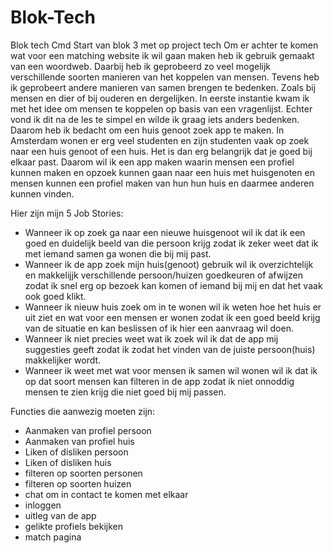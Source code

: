 # Blok-Tech
Blok tech Cmd
Start van blok 3 met op project tech 
Om er achter te komen wat voor een matching website ik wil gaan maken heb ik gebruik gemaakt van een woordweb. Daarbij heb ik geprobeerd zo veel mogelijk verschillende soorten manieren van het koppelen van mensen. Tevens heb ik geprobeert andere manieren van samen brengen te bedenken. Zoals bij mensen en dier of bij ouderen en dergelijken. In eerste instantie kwam ik met het idee om mensen te koppelen op basis van een vragenlijst. Echter vond ik dit na de les te simpel en wilde ik graag iets anders bedenken. Daarom heb ik bedacht om een huis genoot zoek app te maken. In Amsterdam wonen er erg veel studenten en zijn studenten vaak op zoek naar een huis genoot of een huis. Het is dan erg belangrijk dat je goed bij elkaar past. Daarom wil ik een app maken waarin mensen een profiel kunnen maken en opzoek kunnen gaan naar een huis met huisgenoten en mensen kunnen een profiel maken van hun hun huis en daarmee anderen kunnen vinden. 

Hier zijn mijn 5 Job Stories:
- Wanneer ik op zoek ga naar een nieuwe huisgenoot wil ik dat ik een goed en duidelijk beeld van die persoon krijg zodat ik zeker weet dat ik met iemand samen ga wonen die bij mij past.
- Wanneer ik de app zoek mijn huis(genoot) gebruik wil ik overzichtelijk en makkelijjk verschillende persoon/huizen goedkeuren of afwijzen zodat ik snel erg op bezoek kan komen of iemand bij mij en dat het vaak ook goed klikt.
- Wanneer ik nieuw huis zoek om in te wonen wil ik weten hoe het huis er uit ziet en wat voor een mensen er wonen zodat ik een goed beeld krijg van de situatie en kan beslissen of ik hier een aanvraag wil doen.
- Wanneer ik niet precies weet wat ik zoek wil ik dat de app mij suggesties geeft zodat ik zodat het vinden van de juiste persoon(huis) makkelijker wordt. 
- Wanneer ik weet met wat voor mensen ik samen wil wonen wil ik dat ik op dat soort mensen kan filteren in de app zodat ik niet onnoddig mensen te zien krijg die niet goed bij mij passen. 

Functies die aanwezig moeten zijn:
- Aanmaken van profiel persoon
- Aanmaken van profiel huis
- Liken of disliken persoon
- Liken of disliken huis 
- filteren op soorten personen
- filteren op soorten huizen 
- chat om in contact te komen met elkaar 
- inloggen 
- uitleg van de app 
- gelikte profiels bekijken 
- match pagina 
